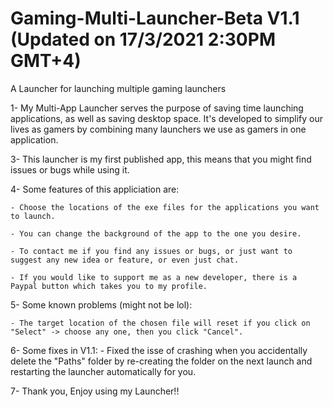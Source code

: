# Gaming-Multi-Launcher-Beta V1.1 (Updated on 17/3/2021 2:30PM GMT+4)
A Launcher for launching multiple gaming launchers

1- My Multi-App Launcher serves the purpose of saving time launching applications, as well as saving desktop space. 
   It's developed to simplify our lives as gamers by combining many launchers we use as gamers in one application.

3- This launcher is my first published app, this means that you might find issues or bugs while using it.

4- Some features of this appliciation are:

	- Choose the locations of the exe files for the applications you want to launch.

	- You can change the background of the app to the one you desire.

	- To contact me if you find any issues or bugs, or just want to suggest any new idea or feature, or even just chat.

	- If you would like to support me as a new developer, there is a Paypal button which takes you to my profile.

5- Some known problems (might not be lol):
	
	- The target location of the chosen file will reset if you click on "Select" -> choose any one, then you click "Cancel".

6- Some fixes in V1.1:
	- Fixed the isse of crashing when you accidentally delete the "Paths" folder by re-creating the folder on the next launch 
	  and restarting the launcher automatically for you.

7- Thank you, Enjoy using my Launcher!!
